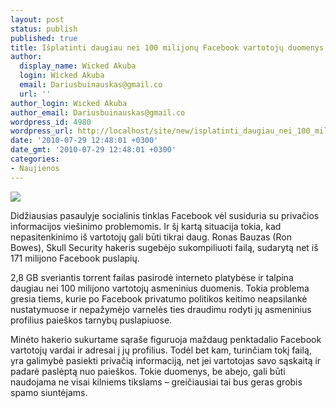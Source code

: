 ```yaml
---
layout: post
status: publish
published: true
title: Išplatinti daugiau nei 100 milijonų Facebook vartotojų duomenys
author:
  display_name: Wicked Akuba
  login: Wicked Akuba
  email: Dariusbuinauskas@gmail.co
  url: ''
author_login: Wicked Akuba
author_email: Dariusbuinauskas@gmail.co
wordpress_id: 4980
wordpress_url: http://localhost/site/new/isplatinti_daugiau_nei_100_milijonu_facebook_vartotoju_duomenys/
date: '2010-07-29 12:48:01 +0300'
date_gmt: '2010-07-29 12:48:01 +0300'
categories:
- Naujienos
---
```

<div class="imgright"><img src="http://t1.gstatic.com/images?q=tbn:b_65DXkKSdvnIM:http://www.smsannauniv.org/quanta10/2010/04/images/facebook_logo.png"  /></div>
<p>Didžiausias pasaulyje socialinis tinklas Facebook vėl susiduria su privačios informacijos viešinimo problemomis. Ir šį kartą situacija tokia, kad nepasitenkinimo iš vartotojų gali būti tikrai daug. Ronas Bauzas (Ron Bowes), Skull Security hakeris sugebėjo sukompiliuoti failą, sudarytą net iš 171 milijono Facebook puslapių.</p>
<p>2,8 GB sveriantis torrent failas pasirodė interneto platybėse ir talpina daugiau nei 100 milijono vartotojų asmeninius duomenis. Tokia problema gresia tiems, kurie po Facebook privatumo politikos keitimo neapsilankė nustatymuose ir nepažymėjo varnelės ties draudimu rodyti jų asmeninius profilius paieškos tarnybų puslapiuose. </p>
<p>Minėto hakerio sukurtame sąraše figuruoja maždaug penktadalio Facebook vartotojų vardai ir adresai į jų profilius. Todėl bet kam, turinčiam tokį failą, yra galimybė pasiekti privačią informaciją, net jei vartotojas savo sąskaitą ir padarė paslėptą nuo paieškos. Tokie duomenys, be abejo, gali būti naudojama ne visai kilniems tikslams – greičiausiai tai bus geras grobis spamo siuntėjams.<br /></p>
